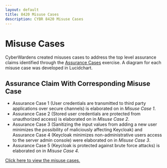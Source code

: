 ```yaml
---
layout: default
title: 8420 Misuse Cases
description: CYBR 8420 Misuse Cases
---
```

Misuse Cases
============
CyberWardens created misuses cases to address the top level assurance claims identified through the <a href="https://daniellucier.github.io/CYBER8420-SemesterProject/misc/pages/AssuranceCases.html">Assurance Cases</a> exercise. A diagram for each misuse case was developed in Lucidchart. 

Assurance Claim With Corresponding Misuse Case
----------------------------------------------
<ul>
  <li>Assurance Case 1 (User credentials are transmitted to third party applications over secure channels) is elaborated on in <i>Misuse Case 1</i>.</li>
  <li>Assurance Case 2 (Stored user credentials are protected from unauthorized access) is elaborated on in <i>Misuse Case 2</i>.</li>
  <li>Assurance Case 3 (Sanitizing the input values from adding a new user minimizes the possibility of maliciously affecting Keycloak) and Assurance Case 4 (Keycloak minimizes non-administrative users access to the server admin console) were elaborated on in <i>Misuse Case 3</i>.</li>
  <li>Assurance Case 5 (Keycloak is protected against brute force attacks) is elaborated on in <i>Misuse Case 4</i>.</li>
</ul>

<a href="https://www.lucidchart.com/documents/view/e31604af-862d-434b-a74c-e7850cc35a5d">Click here to view the misuse cases.</a>
